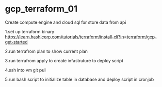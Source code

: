 # gcp_terraform_01
Create compute engine and cloud sql for store data from api

1.set up terraform binary https://learn.hashicorp.com/tutorials/terraform/install-cli?in=terraform/gcp-get-started

2.run terrafrom plan to show current plan

3.run terrafrom apply to create infastruture to deploy script

4.ssh into vm git pull

5.run bash script to initialize table in database and deploy script in cronjob

